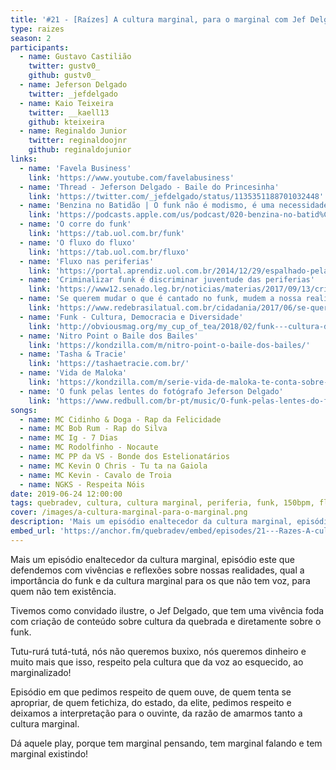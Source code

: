 ```yaml
---
title: '#21 - [Raízes] A cultura marginal, para o marginal com Jef Delgado'
type: raizes
season: 2
participants:
  - name: Gustavo Castilião
    twitter: gustv0_
    github: gustv0_
  - name: Jeferson Delgado
    twitter: _jefdelgado
  - name: Kaio Teixeira
    twitter: __kaell13
    github: kteixeira
  - name: Reginaldo Junior
    twitter: reginaldoojnr
    github: reginaldojunior
links:
  - name: 'Favela Business'
    link: 'https://www.youtube.com/favelabusiness'
  - name: 'Thread - Jeferson Delgado - Baile do Princesinha'
    link: 'https://twitter.com/_jefdelgado/status/1135351188701032448'
  - name: 'Benzina no Batidão | O funk não é modismo, é uma necessidade'
    link: 'https://podcasts.apple.com/us/podcast/020-benzina-no-batid%C3%A3o-o-funk-n%C3%A3o-%C3%A9-modismo-%C3%A9-uma-necessidade/id1441501781?i=1000434199821'
  - name: 'O corre do funk'
    link: 'https://tab.uol.com.br/funk'
  - name: 'O fluxo do fluxo'
    link: 'https://tab.uol.com.br/fluxo'
  - name: 'Fluxo nas periferias'
    link: 'https://portal.aprendiz.uol.com.br/2014/12/29/espalhado-pelas-periferias-brasileiras-fluxo-e-um-grito-dos-jovens-por-diversao-nos-espacos-publicos/'
  - name: 'Criminalizar funk é discriminar juventude das periferias'
    link: 'https://www12.senado.leg.br/noticias/materias/2017/09/13/criminalizar-funk-e-discriminar-juventude-das-periferias-avaliam-debatedores-na-cdh'
  - name: 'Se querem mudar o que é cantado no funk, mudem a nossa realidade'
    link: 'https://www.redebrasilatual.com.br/cidadania/2017/06/se-querem-mudar-o-que-e-cantado-no-funk-mudem-a-nossa-realidade/'
  - name: 'Funk - Cultura, Democracia e Diversidade'
    link: 'http://obviousmag.org/my_cup_of_tea/2018/02/funk---cultura-democracia-e-diversidade.html'
  - name: 'Nitro Point o Baile dos Bailes'
    link: 'https://kondzilla.com/m/nitro-point-o-baile-dos-bailes/'
  - name: 'Tasha & Tracie'
    link: 'https://tashaetracie.com.br/'
  - name: 'Vida de Maloka'
    link: 'https://kondzilla.com/m/serie-vida-de-maloka-te-conta-sobre-1a-turne-ngks/#materia'
  - name: 'O funk pelas lentes do fotógrafo Jeferson Delgado'
    link: 'https://www.redbull.com/br-pt/music/O-funk-pelas-lentes-do-fotografo-Jeferson-Delgado' 
songs:
  - name: MC Cidinho & Doga - Rap da Felicidade
  - name: MC Bob Rum - Rap do Silva
  - name: MC Ig - 7 Dias
  - name: MC Rodolfinho - Nocaute
  - name: MC PP da VS - Bonde dos Estelionatários
  - name: MC Kevin O Chris - Tu ta na Gaiola
  - name: MC Kevin - Cavalo de Troia
  - name: NGKS - Respeita Nóis
date: 2019-06-24 12:00:00
tags: quebradev, cultura, cultura marginal, periferia, funk, 150bpm, fluxo, fluxo nas periferias
cover: /images/a-cultura-marginal-para-o-marginal.png
description: 'Mais um episódio enaltecedor da cultura marginal, episódio este que defendemos com vivências e reflexões sobre nossas realidades, qual a importância do funk e da cultura marginal para os que não tem voz, para quem não tem existência.'
embed_url: 'https://anchor.fm/quebradev/embed/episodes/21---Razes-A-cultura-marginal--para-o-marginal-com-Jef-Delgado-eclvcq'
---
```


Mais um episódio enaltecedor da cultura marginal, episódio este que defendemos com vivências e reflexões sobre nossas realidades, qual a importância do funk e da cultura marginal para os que não tem voz, para quem não tem existência.

Tivemos como convidado ilustre, o Jef Delgado, que tem uma vivência foda com criação de conteúdo sobre cultura da quebrada e diretamente sobre o funk.

Tutu-rurá tutá-tutá, nós não queremos buxixo, nós queremos dinheiro e muito mais que isso, respeito pela cultura que da voz ao esquecido, ao marginalizado!

Episódio em que pedimos respeito de quem ouve, de quem tenta se apropriar, de quem fetichiza, do estado, da elite, pedimos respeito e deixamos a interpretação para o ouvinte, da razão de amarmos tanto a cultura marginal.

Dá aquele play, porque tem marginal pensando, tem marginal falando e tem marginal existindo!
